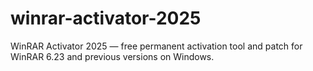 # winrar-activator-2025
WinRAR Activator 2025 — free permanent activation tool and patch for WinRAR 6.23 and previous versions on Windows.
